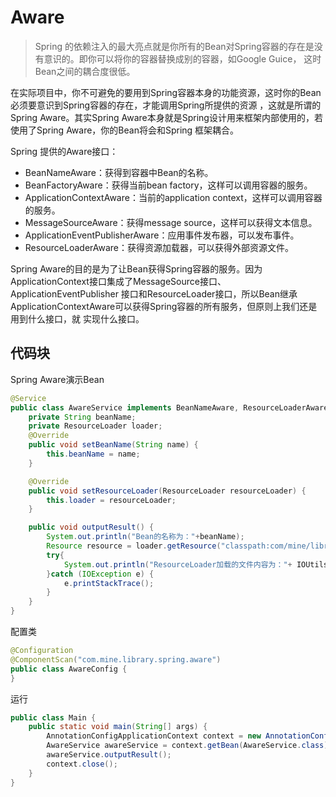 # Aware
>Spring 的依赖注入的最大亮点就是你所有的Bean对Spring容器的存在是没有意识的。即你可以将你的容器替换成别的容器，如Google Guice，
这时Bean之间的耦合度很低。

在实际项目中，你不可避免的要用到Spring容器本身的功能资源，这时你的Bean必须要意识到Spring容器的存在，才能调用Spring所提供的资源
，这就是所谓的Spring Aware。其实Spring Aware本身就是Spring设计用来框架内部使用的，若使用了Spring Aware，你的Bean将会和Spring
框架耦合。

Spring 提供的Aware接口：
- BeanNameAware：获得到容器中Bean的名称。
- BeanFactoryAware：获得当前bean factory，这样可以调用容器的服务。
- ApplicationContextAware：当前的application context，这样可以调用容器的服务。
- MessageSourceAware：获得message source，这样可以获得文本信息。
- ApplicationEventPublisherAware：应用事件发布器，可以发布事件。
- ResourceLoaderAware：获得资源加载器，可以获得外部资源文件。

Spring Aware的目的是为了让Bean获得Spring容器的服务。因为ApplicationContext接口集成了MessageSource接口、ApplicationEventPublisher
接口和ResourceLoader接口，所以Bean继承ApplicationContextAware可以获得Spring容器的所有服务，但原则上我们还是用到什么接口，就
实现什么接口。

## 代码块
Spring Aware演示Bean
```java
@Service
public class AwareService implements BeanNameAware, ResourceLoaderAware{
    private String beanName;
    private ResourceLoader loader;
    @Override
    public void setBeanName(String name) {
        this.beanName = name;
    }

    @Override
    public void setResourceLoader(ResourceLoader resourceLoader) {
        this.loader = resourceLoader;
    }

    public void outputResult() {
        System.out.println("Bean的名称为："+beanName);
        Resource resource = loader.getResource("classpath:com/mine/library/spring/aware/demo.txt");
        try{
            System.out.println("ResourceLoader加载的文件内容为："+ IOUtils.toString(resource.getInputStream()));
        }catch (IOException e) {
            e.printStackTrace();
        }
    }
}
```
配置类
```java
@Configuration
@ComponentScan("com.mine.library.spring.aware")
public class AwareConfig {
}
```
运行
```java
public class Main {
    public static void main(String[] args) {
        AnnotationConfigApplicationContext context = new AnnotationConfigApplicationContext(AwareConfig.class);
        AwareService awareService = context.getBean(AwareService.class);
        awareService.outputResult();
        context.close();
    }
}
```